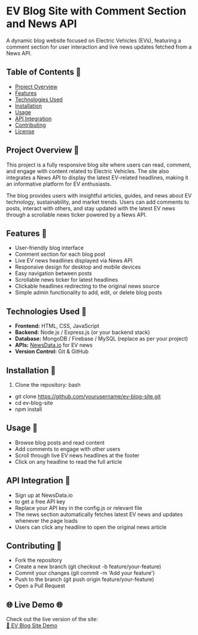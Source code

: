 # EV Blog Site with Comment Section and News API

A dynamic blog website focused on Electric Vehicles (EVs), featuring a comment section for user interaction and live news updates fetched from a News API.

## Table of Contents 📌
- [Project Overview](#project-overview)
- [Features](#features)
- [Technologies Used](#technologies-used)
- [Installation](#installation)
- [Usage](#usage)
- [API Integration](#api-integration)
- [Contributing](#contributing)
- [License](#license)

## Project Overview 📌
This project is a fully responsive blog site where users can read, comment, and engage with content related to Electric Vehicles. The site also integrates a News API to display the latest EV-related headlines, making it an informative platform for EV enthusiasts.

The blog provides users with insightful articles, guides, and news about EV technology, sustainability, and market trends. Users can add comments to posts, interact with others, and stay updated with the latest EV news through a scrollable news ticker powered by a News API.

## Features 📌
- User-friendly blog interface
- Comment section for each blog post
- Live EV news headlines displayed via News API
- Responsive design for desktop and mobile devices
- Easy navigation between posts
- Scrollable news ticker for latest headlines
- Clickable headlines redirecting to the original news source
- Simple admin functionality to add, edit, or delete blog posts

## Technologies Used 📌
- **Frontend:** HTML, CSS, JavaScript
- **Backend:** Node.js / Express.js (or your backend stack)
- **Database:** MongoDB / Firebase / MySQL (replace as per your project)
- **APIs:** [NewsData.io](https://newsdata.io/) for EV news
- **Version Control:** Git & GitHub

## Installation 📌
1. Clone the repository:
   bash
  - git clone https://github.com/yourusername/ev-blog-site.git
  - cd ev-blog-site
  - npm install
    
## Usage  📌
 - Browse blog posts and read content
 - Add comments to engage with other users
 - Scroll through live EV news headlines at the footer
 - Click on any headline to read the full article
   
## API Integration 📌
 - Sign up at NewsData.io
 - to get a free API key
 - Replace your API key in the config.js or relevant file
 - The news section automatically fetches latest EV news and updates whenever the page loads
 - Users can click any headline to open the original news article

## Contributing 📌
 - Fork the repository
 - Create a new branch (git checkout -b feature/your-feature)
 - Commit your changes (git commit -m 'Add your feature')
 - Push to the branch (git push origin feature/your-feature)
 - Open a Pull Request

## 🌐 Live Demo 🌐
Check out the live version of the site:  
[🔗 EV Blog Site Demo](https://your-live-site-link.com)

